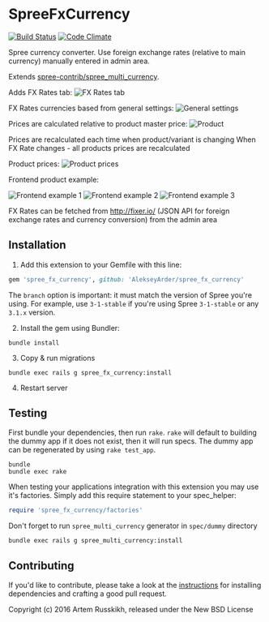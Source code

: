 SpreeFxCurrency
===============
[![Build Status](https://travis-ci.org/itbeaver/spree_fx_currency.svg?branch=3-0-stable)](https://travis-ci.org/itbeaver/spree_fx_currency)
[![Code Climate](https://codeclimate.com/github/itbeaver/spree_fx_currency/badges/gpa.svg)](https://codeclimate.com/github/itbeaver/spree_fx_currency)

Spree currency converter. Use foreign exchange rates (relative to main currency) manually entered in admin area.

Extends [spree-contrib/spree_multi_currency](https://github.com/spree-contrib/spree_multi_currency/).

Adds FX Rates tab:
![FX Rates tab](/../screenshots/screenshots/1_admin_fx_rates.jpg?raw=true)

FX Rates currencies based from general settings:
![General settings](/../screenshots/screenshots/2_admin_general_settings.jpg?raw=true)

Prices are calculated relative to product master price:
![Product](/../screenshots/screenshots/3_admin_product.jpg?raw=true)

Prices are recalculated each time when product/variant is changing
When FX Rate changes - all products prices are recalculated

Product prices:
![Product prices](/../screenshots/screenshots/4_admin_product_prices.jpg?raw=true)

Frontend product example:

![Frontend example 1](/../screenshots/screenshots/5_product_example_usd.jpg?raw=true)
![Frontend example 2](/../screenshots/screenshots/6_product_example_eur.jpg?raw=true)
![Frontend example 3](/../screenshots/screenshots/7_product_example_gbp.jpg?raw=true)

FX Rates can be fetched from http://fixer.io/ (JSON API for foreign exchange rates and currency conversion) from the admin area

## Installation

1. Add this extension to your Gemfile with this line:
  ```ruby
  gem 'spree_fx_currency', github: 'AlekseyArder/spree_fx_currency'
  ```

  The `branch` option is important: it must match the version of Spree you're using.
  For example, use `3-1-stable` if you're using Spree `3-1-stable` or any `3.1.x` version.

2. Install the gem using Bundler:
  ```shell
  bundle install
  ```

3. Copy & run migrations
  ```shell
  bundle exec rails g spree_fx_currency:install
  ```

4. Restart server

## Testing

First bundle your dependencies, then run `rake`. `rake` will default to building the dummy app if it does not exist, then it will run specs. The dummy app can be regenerated by using `rake test_app`.

```shell
bundle
bundle exec rake
```

When testing your applications integration with this extension you may use it's factories.
Simply add this require statement to your spec_helper:

```ruby
require 'spree_fx_currency/factories'
```

Don't forget to run `spree_multi_currency` generator in `spec/dummy` directory

```shell
bundle exec rails g spree_multi_currency:install
```

## Contributing

If you'd like to contribute, please take a look at the
[instructions](CONTRIBUTING.md) for installing dependencies and crafting a good
pull request.

Copyright (c) 2016 Artem Russkikh, released under the New BSD License
